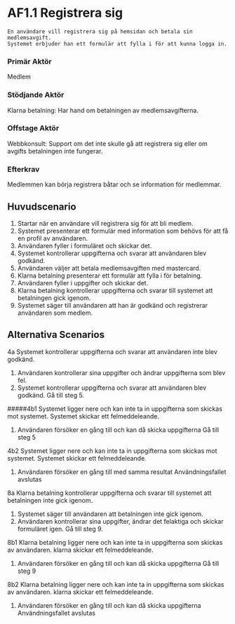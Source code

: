 # AF1.1 Registrera sig
    En användare vill registrera sig på hemsidan och betala sin medlemsavgift.
    Systemet erbjuder han ett formulär att fylla i för att kunna logga in.
### Primär Aktör
Medlem
### Stödjande Aktör
Klarna betalning: Har hand om betalningen av medlemsavgifterna.
### Offstage Aktör
Webbkonsult: Support om det inte skulle gå att registrera sig eller om avgifts
betalningen inte fungerar.
### Efterkrav
Medlemmen kan börja registrera båtar och se information för medlemmar.
## Huvudscenario
1. Startar när en användare vill registrera sig för att bli medlem.
2. Systemet presenterar ett formulär med information som behövs för att få en profil av användaren.
3. Användaren fyller i formuläret och skickar det.
4. Systemet kontrollerar uppgifterna och svarar att användaren blev godkänd.
5. Användaren väljer att betala medlemsavgiften med mastercard.
6. Klarna betalning presenterar ett formulär att fylla i för betalning.
7. Användaren fyller i uppgifter och skickar det.
8. Klarna betalning kontrollerar uppgifterna och svarar till systemet att betalningen gick igenom.
9. Systemet säger till användaren att han är godkänd och registrerar användaren som medlem.

## Alternativa Scenarios
4a Systemet kontrollerar uppgifterna och svarar att användaren inte blev godkänd.
1. Användaren kontrollerar sina uppgifter och ändrar uppgifterna som blev fel.
2. Systemet kontrollerar uppgifterna och svarar att användaren blev godkänd.
Gå till steg 5.

#####4b1 Systemet ligger nere och kan inte ta in uppgifterna som skickas mot systemet. Systemet skickar ett felmeddeleande.
1. Användaren försöker en gång till och kan då skicka uppgifterna
Gå till steg 5

4b2 Systemet ligger nere och kan inte ta in uppgifterna som skickas mot systemet. Systemet skickar ett felmeddeleande.
1. Användaren försöker en gång till med samma resultat
    Användningsfallet avslutas

8a Klarna betalning kontrollerar uppgifterna och svarar till systemet att betalningen inte gick igenom.
1. Systemet säger till användaren att betalningen inte gick igenom.
2. Användaren kontrollerar sina uppgifter, ändrar det felaktiga och skickar formuläret igen.
Gå till steg 9.

8b1 Klarna betalning ligger nere och kan inte ta in uppgifterna som skickas av användaren. klarna skickar ett felmeddeleande.
1. Användaren försöker en gång till och kan då skicka uppgifterna
Gå till steg 9

8b2 Klarna betalning ligger nere och kan inte ta in uppgifterna som skickas av användaren. klarna skickar ett felmeddeleande.
1. Användaren försöker en gång till och kan då skicka uppgifterna
    Användningsfallet avslutas 
